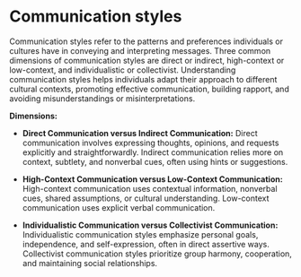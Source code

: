 # Communication styles

Communication styles refer to the patterns and preferences individuals or cultures have in conveying and interpreting messages. Three common dimensions of communication styles are direct or indirect, high-context or low-context, and individualistic or collectivist. Understanding communication styles helps individuals adapt their approach to different cultural contexts, promoting effective communication, building rapport, and avoiding misunderstandings or misinterpretations.

**Dimensions:**

* **Direct Communication versus Indirect Communication:** Direct communication involves expressing thoughts, opinions, and requests explicitly and straightforwardly. Indirect communication relies more on context, subtlety, and nonverbal cues, often using hints or suggestions.

* **High-Context Communication versus Low-Context Communication:** High-context communication uses contextual information, nonverbal cues, shared assumptions, or cultural understanding. Low-context communication uses explicit verbal communication.

* **Individualistic Communication versus Collectivist Communication:** Individualistic communication styles emphasize personal goals, independence, and self-expression, often in direct assertive ways. Collectivist communication styles prioritize group harmony, cooperation, and maintaining social relationships.
